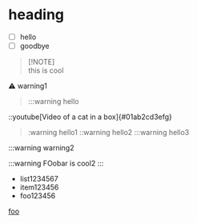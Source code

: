 # heading

- [ ] hello
- [ ] goodbye

> \[!NOTE]\
> this is cool

:warning: warning1

> :::warning hello

::youtube[Video of a cat in a box]{#01ab2cd3efg}

> :warning hello1
> ::warning hello2
> :::warning hello3


:::warning warning2

:::warning
FOobar is cool2
:::

- list1234567
- item123456
- foo123456

[foo](https://www.me.com?foo=a&b=bar)
